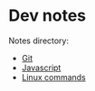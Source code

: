 # Dev notes

Notes directory:

- [Git](https://github.com/pablopunk/devnotes/tree/master/git)
- [Javascript](https://github.com/pablopunk/devnotes/tree/master/javascript)
- [Linux commands](https://github.com/pablopunk/devnotes/tree/master/linux)
